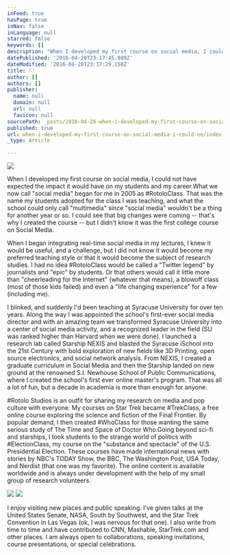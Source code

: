 ```yaml
---
inFeed: true
hasPage: true
inNav: false
inLanguage: null
starred: false
keywords: []
description: "When I developed my first course on social media, I could not have expected the impact it would have on my students and my career.What we now call \"social media\" began for me in 2005 as #RotoloClass. That was the name my students adopted for the class I was teaching, and what the school could only call \"multimedia\" since \"social media\" wouldn't be a thing for another year or so. I could see that big changes were coming -- that's why I created the course -- but I didn't know it was the first college course on Social Media."
datePublished: '2016-04-20T23:17:45.889Z'
dateModified: '2016-04-20T23:17:29.158Z'
title: ''
author: []
authors: []
publisher:
  name: null
  domain: null
  url: null
  favicon: null
sourcePath: _posts/2016-04-20-when-i-developed-my-first-course-on-social-media-i-could-no.md
published: true
url: when-i-developed-my-first-course-on-social-media-i-could-no/index.html
_type: Article

---
```

![](https://the-grid-user-content.s3-us-west-2.amazonaws.com/1762013b-3987-4e8e-a283-8dc9987d385b.jpg)

When I developed my first course on social media, I could not have expected the impact it would have on my students and my career.What we now call "social media" began for me in 2005 as \#RotoloClass. That was the name my students adopted for the class I was teaching, and what the school could only call "multimedia" since "social media" wouldn't be a thing for another year or so. I could see that big changes were coming -- that's why I created the course -- but I didn't know it was the first college course on Social Media.

When I began integrating real-time social media in my lectures, I knew it would be useful, and a challenge, but I did not know it would become my preferred teaching style or that it would become the subject of research studies. I had no idea \#RotoloClass would be called a "Twitter legend" by journalists and "epic" by students. Or that others would call it little more than "cheerleading for the Internet" (whatever that means), a blowoff class (most of those kids failed) and even a "life changing experience" for a few (including me). 

I blinked, and suddenly I'd been teaching at Syracuse University for over ten years. Along the way I was appointed the school's first-ever social media director and with an amazing team we transformed Syracuse University into a center of social media activity, and a recognized leader in the field (SU was ranked higher than Harvard when we were done). I launched a research lab called Starship NEXIS and blasted the Syracuse iSchool into the 21st Century with bold exploration of new fields like 3D Printing, open source electronics, and social network analysis. From NEXIS, I created a graduate curriculum in Social Media and then the Starship landed on new ground at the renowned S.I. Newhouse School of Public Communications, where I created the school's first ever online master's program. That was all a lot of fun, but a decade in academia is more than enough for anyone.

\#Rotolo Studios is an outfit for sharing my research on media and pop culture with everyone. My courses on Star Trek became \#TrekClass, a free online course exploring the science and fiction of the Final Frontier. By popular demand, I then created \#WhoClass for those wanting the same serious study of The Time and Space of Doctor Who.Going beyond sci-fi and starships, I took students to the strange world of politics with \#ElectionClass, my course on the "substance and spectacle" of the U.S. Presidential Election. These courses have made international news with stories by NBC's TODAY Show, the BBC, The Washington Post, USA Today, and Nerdist (that one was my favorite). The online content is available worldwide and is always under development with the help of my small group of research volunteers.

  
![](https://the-grid-user-content.s3-us-west-2.amazonaws.com/776fbf4e-2f0c-44d5-a697-98f485d3643b.jpg)
![](https://the-grid-user-content.s3-us-west-2.amazonaws.com/ef5e7a0f-f95c-4c2d-b1a7-ce953ea03bca.jpg)

I enjoy visiting new places and public speaking. I've given talks at the United States Senate, NASA, South by Southwest, and the Star Trek Convention in Las Vegas (ok, I was nervous for that one). I also write from time to time and have contributed to CNN, Mashable, StarTrek.com and other places. I am always open to collaborations, speaking invitations, course presentations, or special celebrations.